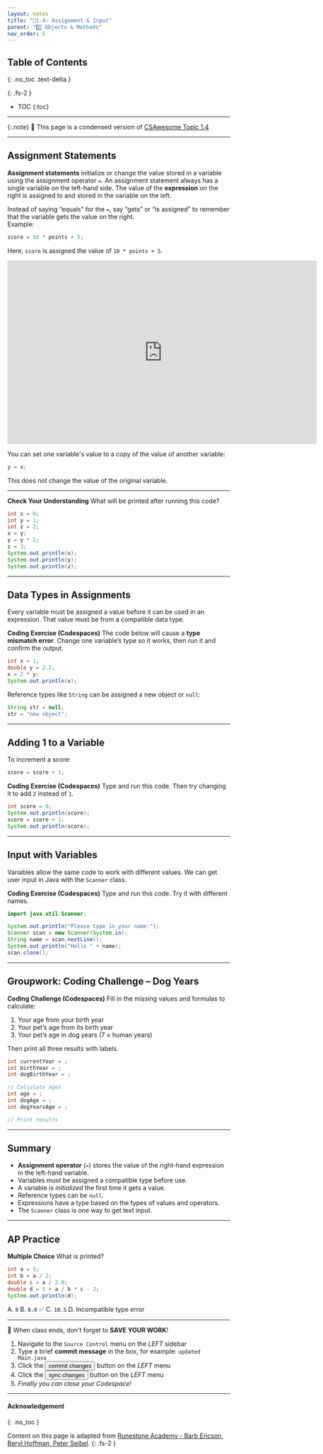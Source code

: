 ```yaml
---
layout: notes
title: "📓1.4: Assignment & Input" 
parent: "1️⃣ Objects & Methods"
nav_order: 5
---
```


## Table of Contents
{: .no_toc .text-delta }

{: .fs-2 }
- TOC
{:toc}

---

{:.note}
📖 This page is a condensed version of [CSAwesome Topic 1.4](https://runestone.academy/ns/books/published/csawesome2/topic-1-4-assignment.html) 

---

## Assignment Statements

**Assignment statements** initialize or change the value stored in a variable using the assignment operator `=`. An assignment statement always has a single variable on the left-hand side. The value of the **expression** on the right is assigned to and stored in the variable on the left.

Instead of saying “equals” for the `=`, say “gets” or “is assigned” to remember that the variable gets the value on the right.  
Example:  
```java
score = 10 * points + 5;
````

Here, `score` is assigned the value of `10 * points + 5`.

<iframe width="700" height="415" src="https://www.youtube.com/embed/MZwIgM__5C8" frameborder="0" allowfullscreen></iframe>

You can set one variable's value to a copy of the value of another variable:

```java
y = x;
```

This does not change the value of the original variable.

---

<div class="task" markdown="block">

**Check Your Understanding**
What will be printed after running this code?

```java
int x = 0;
int y = 1;
int z = 2;
x = y;
y = y * 2;
z = 3;
System.out.println(x);
System.out.println(y);
System.out.println(z);
```

</div>

---

## Data Types in Assignments

Every variable must be assigned a value before it can be used in an expression. That value must be from a compatible data type.

<div class="task" markdown="block">

**Coding Exercise (Codespaces)**
The code below will cause a **type mismatch error**. Change one variable’s type so it works, then run it and confirm the output.

```java
int x = 1;
double y = 2.2;
x = 2 * y;
System.out.println(x);
```

</div>

Reference types like `String` can be assigned a new object or `null`:

```java
String str = null;
str = "new object";
```

---

## Adding 1 to a Variable

To increment a score:

```java
score = score + 1;
```

<div class="task" markdown="block">

**Coding Exercise (Codespaces)**
Type and run this code. Then try changing it to add `2` instead of `1`.

```java
int score = 0;
System.out.println(score);
score = score + 1;
System.out.println(score);
```

</div>

---

## Input with Variables

Variables allow the same code to work with different values.
We can get user input in Java with the `Scanner` class.

<div class="task" markdown="block">

**Coding Exercise (Codespaces)**
Type and run this code. Try it with different names.

```java
import java.util.Scanner;

System.out.println("Please type in your name:");
Scanner scan = new Scanner(System.in);
String name = scan.nextLine();
System.out.println("Hello " + name);
scan.close();
```

</div>

---

## Groupwork: Coding Challenge – Dog Years

<div class="task" markdown="block">

**Coding Challenge (Codespaces)**
Fill in the missing values and formulas to calculate:

1. Your age from your birth year
2. Your pet’s age from its birth year
3. Your pet’s age in dog years (7 × human years)

Then print all three results with labels.

```java
int currentYear = ;
int birthYear = ;
int dogBirthYear = ;

// Calculate ages
int age = ;
int dogAge = ;
int dogYearsAge = ;

// Print results
```

</div>

---

## Summary

* **Assignment operator** (`=`) stores the value of the right-hand expression in the left-hand variable.
* Variables must be assigned a compatible type before use.
* A variable is *initialized* the first time it gets a value.
* Reference types can be `null`.
* Expressions have a type based on the types of values and operators.
* The `Scanner` class is one way to get text input.

---

## AP Practice

<div class="task" markdown="block">

**Multiple Choice**
What is printed?

```java
int a = 5;
int b = a / 2;
double c = a / 2.0;
double d = 5 + a / b * c - 2;
System.out.println(d);
```

A. `8`
B. `8.0` ✅
C. `10.5`
D. Incompatible type error

</div>

---

<div class="warn" markdown="block">

🛑 When class ends, don't forget to **SAVE YOUR WORK**!

1. Navigate to the `Source Control` menu on the _LEFT_ sidebar
2. Type a brief **commit message** in the box, for example: `updated Main.java`
3. Click the <button type="button" name="button" class="btn btn-green">commit changes</button> button on the _LEFT_ menu
4. Click the <button type="button" name="button" class="btn btn-green">sync changes</button> button on the _LEFT_ menu
5. _Finally you can close your Codespace!_

</div>

---

#### Acknowledgement
{: .no_toc }

Content on this page is adapted from [Runestone Academy - Barb Ericson, Beryl Hoffman, Peter Seibel](https://runestone.academy/ns/books/published/csawesome2/csawesome2.html).
{: .fs-2 }
